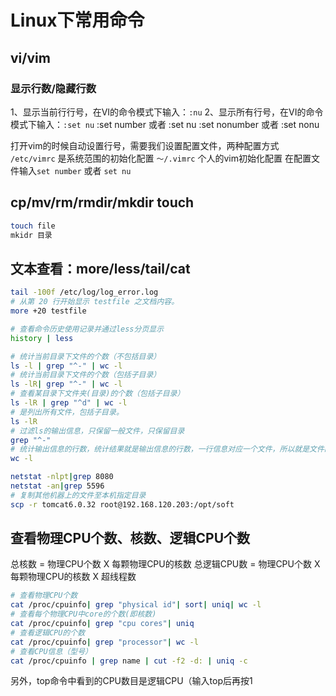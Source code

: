 # Linux下常用命令
<!-- @author DHJT 2021-01-07 -->

## vi/vim

### 显示行数/隐藏行数

1、显示当前行行号，在VI的命令模式下输入：`:nu`
2、显示所有行号，在VI的命令模式下输入：`:set nu`
:set number 或者 :set nu
:set nonumber 或者 :set nonu

打开vim的时候自动设置行号，需要我们设置配置文件，两种配置方式
`/etc/vimrc`   是系统范围的初始化配置
`～/.vimrc`     个人的vim初始化配置
在配置文件输入`set number` 或者 `set nu`

## cp/mv/rm/rmdir/mkdir touch
```sh
touch file
mkidr 目录
```

## 文本查看：more/less/tail/cat
```sh
tail -100f /etc/log/log_error.log
# 从第 20 行开始显示 testfile 之文档内容。
more +20 testfile

# 查看命令历史使用记录并通过less分页显示
history | less

# 统计当前目录下文件的个数（不包括目录）
ls -l | grep "^-" | wc -l
# 统计当前目录下文件的个数（包括子目录）
ls -lR| grep "^-" | wc -l
# 查看某目录下文件夹(目录)的个数（包括子目录）
ls -lR | grep "^d" | wc -l
# 是列出所有文件，包括子目录。
ls -lR
# 过滤ls的输出信息，只保留一般文件，只保留目录
grep "^-"
# 统计输出信息的行数，统计结果就是输出信息的行数，一行信息对应一个文件，所以就是文件的个数。
wc -l

netstat -nlpt|grep 8080
netstat -an|grep 5596
# 复制其他机器上的文件至本机指定目录
scp -r tomcat6.0.32 root@192.168.120.203:/opt/soft
```

## 查看物理CPU个数、核数、逻辑CPU个数

总核数 = 物理CPU个数 X 每颗物理CPU的核数
总逻辑CPU数 = 物理CPU个数 X 每颗物理CPU的核数 X 超线程数
```sh
# 查看物理CPU个数
cat /proc/cpuinfo| grep "physical id"| sort| uniq| wc -l
# 查看每个物理CPU中core的个数(即核数)
cat /proc/cpuinfo| grep "cpu cores"| uniq
# 查看逻辑CPU的个数
cat /proc/cpuinfo| grep "processor"| wc -l
# 查看CPU信息（型号）
cat /proc/cpuinfo | grep name | cut -f2 -d: | uniq -c
```
另外，top命令中看到的CPU数目是逻辑CPU（输入top后再按1